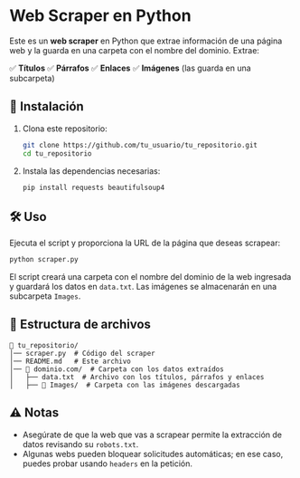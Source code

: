 # Web Scraper en Python

Este es un **web scraper** en Python que extrae información de una página web y la guarda en una carpeta con el nombre del dominio. Extrae:

✅ **Títulos**
✅ **Párrafos**
✅ **Enlaces**
✅ **Imágenes** (las guarda en una subcarpeta)

## 🚀 Instalación

1. Clona este repositorio:
   ```bash
   git clone https://github.com/tu_usuario/tu_repositorio.git
   cd tu_repositorio
   ```

2. Instala las dependencias necesarias:
   ```bash
   pip install requests beautifulsoup4
   ```

## 🛠 Uso

Ejecuta el script y proporciona la URL de la página que deseas scrapear:

```bash
python scraper.py
```

El script creará una carpeta con el nombre del dominio de la web ingresada y guardará los datos en `data.txt`. Las imágenes se almacenarán en una subcarpeta `Images`.

## 📂 Estructura de archivos

```
📁 tu_repositorio/
│── scraper.py  # Código del scraper
│── README.md   # Este archivo
│── 📁 dominio.com/  # Carpeta con los datos extraídos
│   ├── data.txt  # Archivo con los títulos, párrafos y enlaces
│   ├── 📁 Images/  # Carpeta con las imágenes descargadas
```

## ⚠️ Notas
- Asegúrate de que la web que vas a scrapear permite la extracción de datos revisando su `robots.txt`.
- Algunas webs pueden bloquear solicitudes automáticas; en ese caso, puedes probar usando `headers` en la petición.

